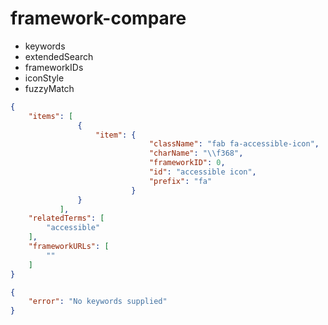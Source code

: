 # framework-compare

* keywords
* extendedSearch
* frameworkIDs
* iconStyle
* fuzzyMatch

```json
{
    "items": [
               {
                   "item": {
                               "className": "fab fa-accessible-icon",
                               "charName": "\\f368", 
                               "frameworkID": 0, 
                               "id": "accessible icon", 
                               "prefix": "fa"
                           }
               }
           ],
    "relatedTerms": [
        "accessible"
    ],
    "frameworkURLs": [
        ""
    ]
}
```

```json
{
    "error": "No keywords supplied"
}
```